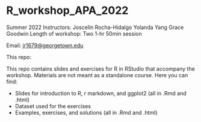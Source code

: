 # R_workshop_APA_2022

Summer 2022
Instructors: 
Joscelin Rocha-Hidalgo
Yolanda Yang
Grace Goodwin
Length of workshop: Two 1-hr 50min session

Email: 
jr1679@georgetown.edu

This repo:

This repo contains slides and exercises for R in RStudio that accompany the workshop. Materials are not meant as a standalone course.
Here you can find:
- Slides for introduction to R, r markdown, and ggplot2 (all in .Rmd and .html)
- Dataset used for the exercises
- Examples, exercises, and solutions (all in .Rmd and .html)

